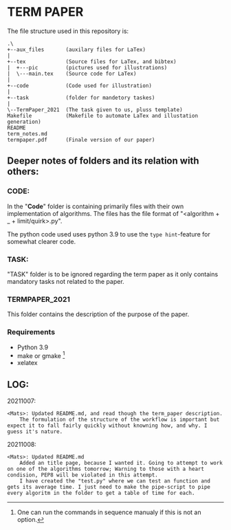 TERM PAPER
==========

The file structure used in this repository is:

```
.\
+--aux_files       (auxilary files for LaTex)
|
+--tex             (Source files for LaTex, and bibtex)
|  +---pic         (pictures used for illustrations)
|  \---main.tex    (Source code for LaTex)
|
+--code            (Code used for illustration)
|
+--task            (folder for mandetory taskes)
|
\--TermPaper_2021  (The task given to us, pluss template)
Makefile           (Makefile to automate LaTex and illustation generation)
README
term_notes.md
termpaper.pdf      (Finale version of our paper)
```

Deeper notes of folders and its relation with others:
-----------------------------------------------------

### CODE:

In the "**Code**" folder is containing primarily files with their own implementation of algorithms. The files has the file format of "\<algorithm + _ + limit/quirk\>.py".

The python code used uses python 3.9 to use the `type hint`-feature for somewhat clearer code.

### TASK:

"TASK" folder is to be ignored regarding the term paper as it only contains mandatory tasks not related to the paper.

### TERMPAPER_2021

This folder contains the description of the purpose of the paper.

### Requirements

- Python 3.9
- make or gmake [^1]
- xelatex

LOG:
----

20211007:

	<Mats>: Updated README.md, and read though the term_paper description.
		The formulation of the structure of the workflow is important but expect it to fall fairly quickly without knowning how, and why. I guess it's nature.
20211008:

	<Mats>: Updated README.md
		Added an title page, because I wanted it. Going to attempt to work on one of the algorithms tomorrow; Warning to those with a heart condision, PEP8 will be violated in this attempt.
		I have created the "test.py" where we can test an function and gets its average time. I just need to make the pipe-script to pipe every algoritm in the folder to get a table of time for each.


[^1]: One can run the commands in sequence manualy if this is not an option.
